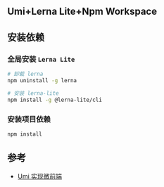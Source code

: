 ## Umi+Lerna Lite+Npm Workspace

## 安装依赖

### 全局安装 `Lerna Lite`

```bash
# 卸载 lerna
npm uninstall -g lerna

# 安装 lerna-lite
npm install -g @lerna-lite/cli
```

### 安装项目依赖

```bash
npm install
```

## 参考

- [Umi 实现微前端](https://zxiaosi.com/archives/b7c94f0c.html)
